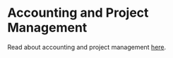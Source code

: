 # Accounting and Project Management

Read about accounting and project management [here](/docs/developer-guide/accounting-and-projects/README.md).